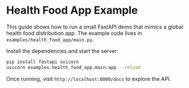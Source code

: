 # Health Food App Example

This guide shows how to run a small FastAPI demo that mimics a global health food
distribution app. The example code lives in `examples/health_food_app/main.py`.

Install the dependencies and start the server:

```bash
pip install fastapi uvicorn
uvicorn examples.health_food_app.main:app --reload
```

Once running, visit `http://localhost:8000/docs` to explore the API.
